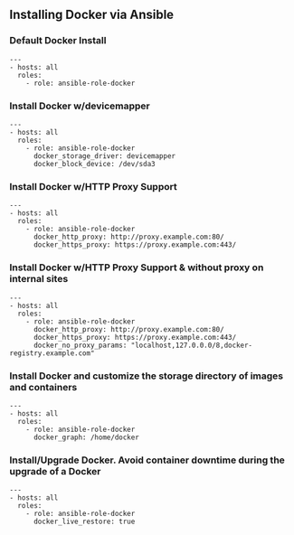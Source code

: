 ## Installing Docker via Ansible
### Default Docker Install
```
---
- hosts: all
  roles:
    - role: ansible-role-docker
```

### Install Docker w/devicemapper
```
---
- hosts: all
  roles:
    - role: ansible-role-docker
      docker_storage_driver: devicemapper
      docker_block_device: /dev/sda3
```

### Install Docker w/HTTP Proxy Support
```
---
- hosts: all
  roles:
    - role: ansible-role-docker
      docker_http_proxy: http://proxy.example.com:80/
      docker_https_proxy: https://proxy.example.com:443/
```

### Install Docker w/HTTP Proxy Support & without proxy on internal sites
```
---
- hosts: all
  roles:
    - role: ansible-role-docker
      docker_http_proxy: http://proxy.example.com:80/
      docker_https_proxy: https://proxy.example.com:443/
      docker_no_proxy_params: "localhost,127.0.0.0/8,docker-registry.example.com"
```

### Install Docker and customize the storage directory of images and containers
```
---
- hosts: all
  roles:
    - role: ansible-role-docker
      docker_graph: /home/docker
```

### Install/Upgrade Docker. Avoid container downtime during the upgrade of a Docker
```
---
- hosts: all
  roles:
    - role: ansible-role-docker
      docker_live_restore: true
```
